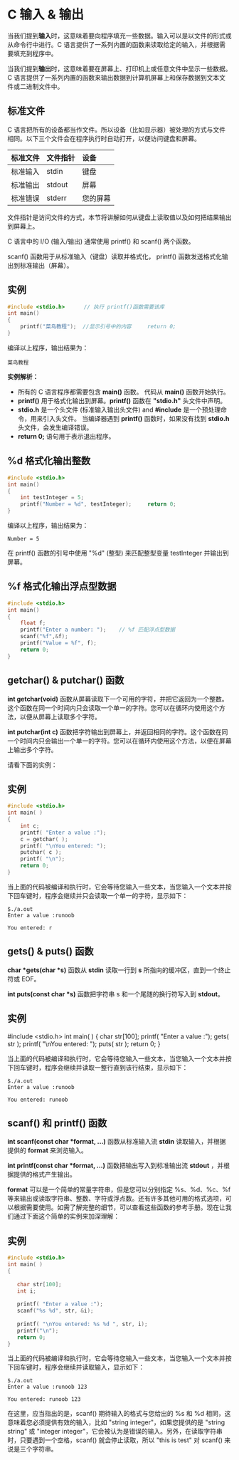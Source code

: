 # C 输入 & 输出

当我们提到**输入**时，这意味着要向程序填充一些数据。输入可以是以文件的形式或从命令行中进行。C 语言提供了一系列内置的函数来读取给定的输入，并根据需要填充到程序中。

当我们提到**输出**时，这意味着要在屏幕上、打印机上或任意文件中显示一些数据。C 语言提供了一系列内置的函数来输出数据到计算机屏幕上和保存数据到文本文件或二进制文件中。

## 标准文件

C 语言把所有的设备都当作文件。所以设备（比如显示器）被处理的方式与文件相同。以下三个文件会在程序执行时自动打开，以便访问键盘和屏幕。

| 标准文件 | 文件指针 | 设备     |
| :------- | :------- | :------- |
| 标准输入 | stdin    | 键盘     |
| 标准输出 | stdout   | 屏幕     |
| 标准错误 | stderr   | 您的屏幕 |

文件指针是访问文件的方式，本节将讲解如何从键盘上读取值以及如何把结果输出到屏幕上。

C 语言中的 I/O (输入/输出) 通常使用 printf() 和 scanf() 两个函数。

scanf() 函数用于从标准输入（键盘）读取并格式化， printf() 函数发送格式化输出到标准输出（屏幕）。

## 实例

````c
#include <stdio.h>      // 执行 printf()函数需要该库 
int main() 
{
	printf("菜鸟教程");  //显示引号中的内容    	return 0; 
}
````



编译以上程序，输出结果为：

```
菜鸟教程
```

**实例解析：**

- 所有的 C 语言程序都需要包含 **main()** 函数。 代码从 **main()** 函数开始执行。
- **printf()** 用于格式化输出到屏幕。**printf()** 函数在 **"stdio.h"** 头文件中声明。
- **stdio.h** 是一个头文件 (标准输入输出头文件) and **#include** 是一个预处理命令，用来引入头文件。 当编译器遇到 **printf()** 函数时，如果没有找到 **stdio.h** 头文件，会发生编译错误。
- **return 0;** 语句用于表示退出程序。

## %d 格式化输出整数

````c
#include <stdio.h> 
int main() 
{
	int testInteger = 5;
    printf("Number = %d", testInteger); 	return 0;
}
````

编译以上程序，输出结果为：

```
Number = 5
```

在 printf() 函数的引号中使用 "%d" (整型) 来匹配整型变量 testInteger 并输出到屏幕。

## %f 格式化输出浮点型数据

````c
#include <stdio.h> 
int main() 
{    
	float f;
    printf("Enter a number: ");    // %f 匹配浮点型数据
    scanf("%f",&f);
    printf("Value = %f", f);
    return 0;
}
````



## getchar() & putchar() 函数

**int getchar(void)** 函数从屏幕读取下一个可用的字符，并把它返回为一个整数。这个函数在同一个时间内只会读取一个单一的字符。您可以在循环内使用这个方法，以便从屏幕上读取多个字符。

**int putchar(int c)** 函数把字符输出到屏幕上，并返回相同的字符。这个函数在同一个时间内只会输出一个单一的字符。您可以在循环内使用这个方法，以便在屏幕上输出多个字符。

请看下面的实例：

## 实例

````c
#include <stdio.h>  
int main( ) 
{   
	int c;    
    printf( "Enter a value :");   
    c = getchar( );    
    printf( "\nYou entered: ");
    putchar( c );   
    printf( "\n");   
    return 0; 
}
````

当上面的代码被编译和执行时，它会等待您输入一些文本，当您输入一个文本并按下回车键时，程序会继续并只会读取一个单一的字符，显示如下：

```
$./a.out
Enter a value :runoob

You entered: r
```

## gets() & puts() 函数

**char \*gets(char \*s)** 函数从 **stdin** 读取一行到 **s** 所指向的缓冲区，直到一个终止符或 EOF。

**int puts(const char \*s)** 函数把字符串 s 和一个尾随的换行符写入到 **stdout**。

## 实例

\#include <stdio.h>  int main( ) {   char str[100];    printf( "Enter a value :");   gets( str );    printf( "\nYou entered: ");   puts( str );   return 0; }

当上面的代码被编译和执行时，它会等待您输入一些文本，当您输入一个文本并按下回车键时，程序会继续并读取一整行直到该行结束，显示如下：

```
$./a.out
Enter a value :runoob

You entered: runoob
```

## scanf() 和 printf() 函数

**int scanf(const char \*format, ...)** 函数从标准输入流 **stdin** 读取输入，并根据提供的 **format** 来浏览输入。

**int printf(const char \*format, ...)** 函数把输出写入到标准输出流 **stdout** ，并根据提供的格式产生输出。

**format** 可以是一个简单的常量字符串，但是您可以分别指定 %s、%d、%c、%f 等来输出或读取字符串、整数、字符或浮点数。还有许多其他可用的格式选项，可以根据需要使用。如需了解完整的细节，可以查看这些函数的参考手册。现在让我们通过下面这个简单的实例来加深理解：

## 实例

````c
#include <stdio.h>
int main( ) 
{
 
   char str[100];
   int i;
 
   printf( "Enter a value :");
   scanf("%s %d", str, &i);
 
   printf( "\nYou entered: %s %d ", str, i);
   printf("\n");
   return 0;
}
````

当上面的代码被编译和执行时，它会等待您输入一些文本，当您输入一个文本并按下回车键时，程序会继续并读取输入，显示如下：

```
$./a.out
Enter a value :runoob 123

You entered: runoob 123 
```

在这里，应当指出的是，scanf() 期待输入的格式与您给出的 %s 和 %d 相同，这意味着您必须提供有效的输入，比如 "string integer"，如果您提供的是 "string string" 或 "integer integer"，它会被认为是错误的输入。另外，在读取字符串时，只要遇到一个空格，scanf() 就会停止读取，所以 "this is test" 对 scanf() 来说是三个字符串。